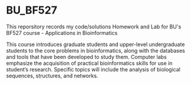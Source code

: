 # BU_BF527
This reporsitory records my code/solutions Homework and Lab for BU's BF527 course - Applications in Bioinformatics

This course introduces graduate students and upper-level undergraduate students to the core problems in bioinformatics, along with the databases and tools that have been developed to study them. Computer labs emphasize the acquisition of practical bioinformatics skills for use in student’s research. Specific topics will include the analysis of biological sequences, structures, and networks.
